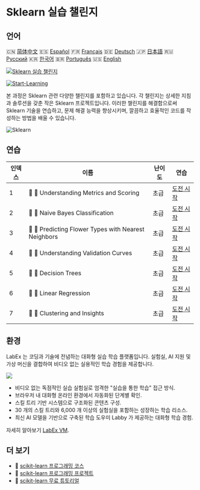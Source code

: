 # Sklearn 실습 챌린지

## 언어

🇨🇳 [简体中文](README_zh.md) 🇪🇸 [Español](README_es.md) 🇫🇷 [Français](README_fr.md) 🇩🇪 [Deutsch](README_de.md) 🇯🇵 [日本語](README_ja.md) 🇷🇺 [Русский](README_ru.md) 🇰🇷 [한국어](README_ko.md) 🇧🇷 [Português](README_pt.md) 🇺🇸 [English](README.md) 

[![Sklearn 실습 챌린지](https://cover-creator.labex.io/sklearn-practice-challenges.png?lang=ko)](https://labex.io/ko/courses/sklearn-practice-challenges)

[![Start-Learning](https://img.shields.io/badge/Start-Learning-whitesmoke?style=for-the-badge)](https://labex.io/ko/courses/sklearn-practice-challenges)

본 과정은 Sklearn 관련 다양한 챌린지를 포함하고 있습니다. 각 챌린지는 상세한 지침과 솔루션을 갖춘 작은 Sklearn 프로젝트입니다. 이러한 챌린지를 해결함으로써 Sklearn 기술을 연습하고, 문제 해결 능력을 향상시키며, 깔끔하고 효율적인 코드를 작성하는 방법을 배울 수 있습니다.

![Sklearn](https://img.shields.io/badge/Sklearn-whitesmoke?style=for-the-badge&logo=sklearn)


## 연습

|   인덱스 | 이름                                                 | 난이도   | 연습                                                                                                                           |
|----------|------------------------------------------------------|----------|--------------------------------------------------------------------------------------------------------------------------------|
|        1 | 🎯 🔵 Understanding Metrics and Scoring              | 초급     | <a target='_blank' href='https://labex.io/ko/labs/python-understanding-metrics-and-scoring-185172'>도전 시작</a>               |
|        2 | 🎯 🔵 Naive Bayes Classification                     | 초급     | <a target='_blank' href='https://labex.io/ko/labs/python-naive-bayes-classification-250427'>도전 시작</a>                      |
|        3 | 🎯 🔵 Predicting Flower Types with Nearest Neighbors | 초급     | <a target='_blank' href='https://labex.io/ko/labs/sklearn-predicting-flower-types-with-nearest-neighbors-256147'>도전 시작</a> |
|        4 | 🎯 🔵 Understanding Validation Curves                | 초급     | <a target='_blank' href='https://labex.io/ko/labs/python-understanding-validation-curves-106940'>도전 시작</a>                 |
|        5 | 🎯 🔵 Decision Trees                                 | 초급     | <a target='_blank' href='https://labex.io/ko/labs/python-decision-trees-92597'>도전 시작</a>                                   |
|        6 | 🎯 🔵 Linear Regression                              | 초급     | <a target='_blank' href='https://labex.io/ko/labs/python-linear-regression-185171'>도전 시작</a>                               |
|        7 | 🎯 🔵 Clustering and Insights                        | 초급     | <a target='_blank' href='https://labex.io/ko/labs/python-clustering-and-insights-198286'>도전 시작</a>                         |

## 환경

LabEx 는 코딩과 기술에 전념하는 대화형 실습 학습 플랫폼입니다. 실험실, AI 지원 및 가상 머신을 결합하여 비디오 없는 실용적인 학습 경험을 제공합니다.

![](https://tutorial-screenshot.getvm.io/images/vm-1725247253.png)

- 비디오 없는 독점적인 실습 실험실로 엄격한 "실습을 통한 학습" 접근 방식.
- 브라우저 내 대화형 온라인 환경에서 자동화된 단계별 확인.
- 스킬 트리 기반 시스템으로 구조화된 콘텐츠 구성.
- 30 개의 스킬 트리와 6,000 개 이상의 실험실을 포함하는 성장하는 학습 리소스.
- 최신 AI 모델을 기반으로 구축된 학습 도우미 Labby 가 제공하는 대화형 학습 경험.

자세히 알아보기 [LabEx VM](https://support.labex.io/using-labex/virtual-machine).

## 더 보기

- 🔗 [scikit-learn 프로그래밍 코스](https://github.com/labex-labs/awesome-programming-courses)
- 🔗 [scikit-learn 프로그래밍 프로젝트](https://github.com/labex-labs/awesome-programming-projects)
- 🔗 [scikit-learn 무료 튜토리얼](https://github.com/labex-labs/sklearn-free-tutorials)

